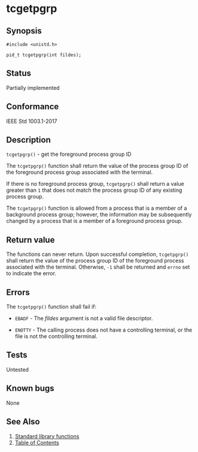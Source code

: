 # tcgetpgrp

## Synopsis

`#include <unistd.h>`

`pid_t tcgetpgrp(int fildes);`

## Status

Partially implemented

## Conformance

IEEE Std 1003.1-2017

## Description

`tcgetpgrp()` - get the foreground process group ID

The `tcgetpgrp()` function shall return the value of the process group ID of the foreground process group associated
with the terminal.

If there is no foreground process group, `tcgetpgrp()` shall return a value greater than `1` that does not match the
process group ID of any existing process group.

The `tcgetpgrp()` function is allowed from a process that is a member of a background process group; however, the
information may be subsequently changed by a process that is a member of a foreground process group.

## Return value

The functions can never return. Upon successful completion, `tcgetpgrp()` shall return the value of the process
group ID of the foreground process associated with the terminal. Otherwise, `-1` shall be returned and `errno`
set to indicate the error.

## Errors

The `tcgetpgrp()` function shall fail if:

* `EBADF` - The _fildes_ argument is not a valid file descriptor.

* `ENOTTY` - The calling process does not have a controlling terminal, or the file is not the controlling terminal.

## Tests

Untested

## Known bugs

None

## See Also

1. [Standard library functions](../index.md)
2. [Table of Contents](../../../index.md)

